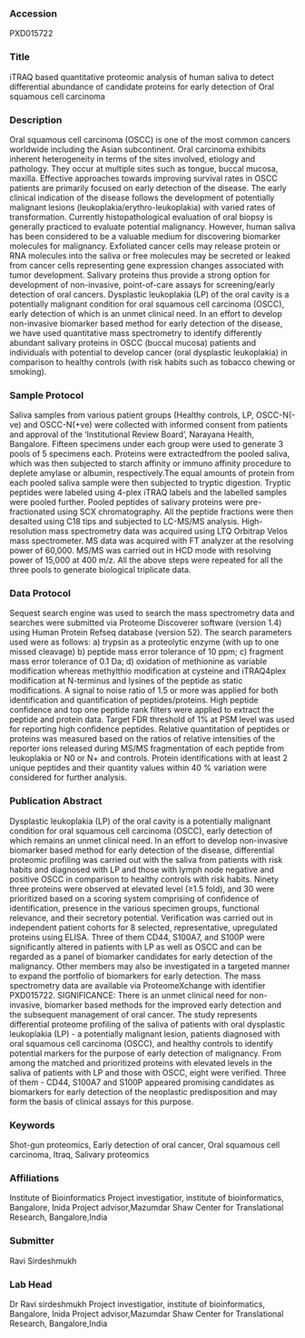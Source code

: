### Accession
PXD015722

### Title
iTRAQ based quantitative proteomic analysis of human saliva to detect differential abundance of candidate proteins for early detection of Oral squamous cell carcinoma

### Description
Oral squamous cell carcinoma (OSCC) is one of the most common cancers worldwide including the Asian subcontinent. Oral carcinoma exhibits inherent heterogeneity in terms of the sites involved, etiology and pathology. They occur at multiple sites such as tongue, buccal mucosa, maxilla. Effective approaches towards improving survival rates in OSCC patients are primarily focused on early detection of the disease.  The early clinical indication of the disease follows the development of potentially malignant lesions (leukoplakia/erythro-leukoplakia) with varied rates of transformation. Currently histopathological evaluation of oral biopsy is generally practiced to evaluate potential malignancy. However, human saliva has been considered to be a valuable medium for discovering biomarker molecules for malignancy. Exfoliated cancer cells may release protein or RNA molecules into the saliva or free molecules may be secreted or leaked from cancer cells representing gene expression changes associated with tumor development. Salivary proteins thus provide a strong option for development of non-invasive, point-of-care assays for screening/early detection of oral cancers. Dysplastic leukoplakia (LP) of the oral cavity is a potentially malignant condition for oral squamous cell carcinoma (OSCC), early detection of which is an unmet clinical need. In an effort to develop non-invasive biomarker based method for early detection of the disease, we have used quantitative mass spectrometry to identify differently abundant salivary proteins in OSCC (buccal mucosa) patients and individuals with potential to develop cancer (oral dysplastic leukoplakia) in comparison to healthy controls (with risk habits such as tobacco chewing or smoking).

### Sample Protocol
Saliva samples from various patient groups (Healthy controls, LP, OSCC-N(-ve) and OSCC-N(+ve) were collected with informed consent from patients and approval of the ‘Institutional Review Board’, Narayana Health, Bangalore. Fifteen specimens under each group were used to generate 3 pools of 5 specimens each.  Proteins were extractedfrom the pooled saliva, which was then subjected to starch affinity or immuno affinity procedure to deplete amylase or albumin, respectively.The equal amounts of protein from each pooled saliva sample were then subjected to tryptic digestion. Tryptic peptides were labeled using 4-plex iTRAQ labels and the labelled samples were pooled further. Pooled peptides of salivary proteins were pre-fractionated using SCX chromatography. All the peptide fractions were then desalted using C18 tips and subjected to LC-MS/MS analysis. High-resolution mass spectrometry data was acquired using LTQ Orbitrap Velos mass spectrometer. MS data was acquired with FT analyzer at the resolving power of 60,000. MS/MS was carried out in HCD mode with resolving power of 15,000 at 400 m/z. All the above steps were repeated for all the three pools to generate biological triplicate data.

### Data Protocol
Sequest search engine was used to search the mass spectrometry data and searches were submitted via Proteome Discoverer software (version 1.4) using Human Protein Refseq database (version 52). The search parameters used were as follows: a) trypsin as a proteolytic enzyme (with up to one missed cleavage) b) peptide mass error tolerance of 10 ppm; c) fragment mass error tolerance of 0.1 Da; d) oxidation of methionine as variable modification whereas methylthio modification at cysteine and iTRAQ4plex modification at N-terminus and lysines of the peptide as static modifications. A signal to noise ratio of 1.5 or more was applied for both identification and quantification of peptides/proteins. High peptide confidence and top one peptide rank filters were applied to extract the peptide and protein data. Target FDR threshold of 1% at PSM level was used for reporting high confidence peptides. Relative quantitation of peptides or proteins was measured based on the ratios of relative intensities of the reporter ions released during MS/MS fragmentation of each peptide from leukoplakia or N0 or N+ and controls. Protein identifications with at least 2 unique peptides and their quantity values within 40 % variation were considered for further analysis.

### Publication Abstract
Dysplastic leukoplakia (LP) of the oral cavity is a potentially malignant condition for oral squamous cell carcinoma (OSCC), early detection of which remains an unmet clinical need. In an effort to develop non-invasive biomarker based method for early detection of the disease, differential proteomic profiling was carried out with the saliva from patients with risk habits and diagnosed with LP and those with lymph node negative and positive OSCC in comparison to healthy controls with risk habits. Ninety three proteins were observed at elevated level (&#x2265;1.5 fold), and 30 were prioritized based on a scoring system comprising of confidence of identification, presence in the various specimen groups, functional relevance, and their secretory potential. Verification was carried out in independent patient cohorts for 8 selected, representative, upregulated proteins using ELISA. Three of them CD44, S100A7, and S100P were significantly altered in patients with LP as well as OSCC and can be regarded as a panel of biomarker candidates for early detection of the malignancy. Other members may also be investigated in a targeted manner to expand the portfolio of biomarkers for early detection. The mass spectrometry data are available via ProteomeXchange with identifier PXD015722. SIGNIFICANCE: There is an unmet clinical need for non-invasive, biomarker based methods for the improved early detection and the subsequent management of oral cancer. The study represents differential proteome profiling of the saliva of patients with oral dysplastic leukoplakia (LP) - a potentially malignant lesion, patients diagnosed with oral squamous cell carcinoma (OSCC), and healthy controls to identify potential markers for the purpose of early detection of malignancy. From among the matched and prioritized proteins with elevated levels in the saliva of patients with LP and those with OSCC, eight were verified. Three of them - CD44, S100A7 and S100P appeared promising candidates as biomarkers for early detection of the neoplastic predisposition and may form the basis of clinical assays for this purpose.

### Keywords
Shot-gun proteomics, Early detection of oral cancer, Oral squamous cell carcinoma, Itraq, Salivary proteomics

### Affiliations
Institute of Bioinformatics
Project investigatior, institute of bioinformatics, Bangalore, Inida Project advisor,Mazumdar Shaw Center for Translational Research, Bangalore,India

### Submitter
Ravi Sirdeshmukh

### Lab Head
Dr Ravi sirdeshmukh
Project investigatior, institute of bioinformatics, Bangalore, Inida Project advisor,Mazumdar Shaw Center for Translational Research, Bangalore,India


